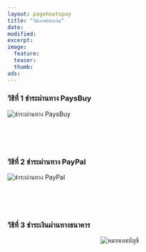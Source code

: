```yaml
---
layout: pagehowtopay
title: "วิธีการชำระเงิน"
date: 
modified:
excerpt:
image:
  feature:
  teaser:
  thumb:
ads:
---
```


<div>


<h3>วิธีที่ 1 ชำระผ่านทาง PaysBuy</h3>
<img src="http://i736.photobucket.com/albums/xx9/Cutieberries/for%20random%20post/paysbuy-01_zpsu9z60db5.gif" border="0" alt="ชำระผ่านทาง PaysBuy"/>

<br><br><br>

<h3>วิธีที่ 2 ชำระผ่านทาง PayPal</h3>
<img src="http://i736.photobucket.com/albums/xx9/Cutieberries/for%20random%20post/pp_zpsfcppxr7v.jpg" border="0" alt="ชำระผ่านทาง PayPal"/>

<br><br><br>

<h3>วิธีที่ 3 ชำระเงินผ่านทางธนาคาร</h3>
<center><img src="http://i736.photobucket.com/albums/xx9/Cutieberries/for%20random%20post/howtopay33_zpsissnmspl.jpg" border="0" alt="หมายเลขบัญชี"/></center>

</div>

